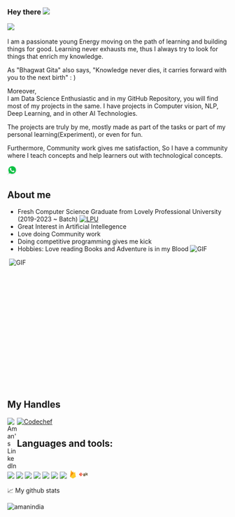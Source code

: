 ### Hey there <img src="https://media.giphy.com/media/hvRJCLFzcasrR4ia7z/giphy.gif" width="25px">

![](https://visitor-badge.glitch.me/badge?page_id=mramanindia)
</br>

I am a passionate young Energy moving on the path of learning and building things for good. Learning never exhausts me, thus I always try to look for things that enrich my knowledge.

As "Bhagwat Gita" also says, "Knowledge never dies, it carries forward with you to the next birth" : )

Moreover,</br>
I am Data Science Enthusiastic and in my GitHub Repository, you will find most of my projects in the same.
I have projects in Computer vision, NLP, Deep Learning, and in other AI Technologies.

The projects are truly by me, mostly made as part of the tasks or part of my personal learning(Experiment), or even for fun.


Furthermore, Community work gives me satisfaction, So I have a community where I teach concepts and help learners out with technological concepts.

<a href="https://chat.whatsapp.com/HA6NMdYFt71IiyhAFaR7zm">
  <img " alt="TYSAL" width="22px" src="https://github.com/appicons/Whatsapp/blob/master/icons/whatsapp_194x194.png" />
</a>



<h2> About me </h2>
<ul>
  <li>Fresh Computer Science Graduate from Lovely Professional University (2019-2023 ~ Batch) <a href="https://www.lpu.in/">
  <img " alt="LPU" width="22px" src="https://upload.wikimedia.org/wikipedia/en/thumb/3/3a/Lovely_Professional_University_logo.png/120px-Lovely_Professional_University_logo.png" />
</a> </li>
<li>Great Interest in Artificial Intellegence</li>
<li>Love doing Community work</li>
<li>Doing competitive programming gives me kick <a href="https://www.codechef.com/users/amanindia"> </a>
  <li> Hobbies: Love reading Books and Adventure is in my Blood <img  alt="GIF" src="https://w7.pngwing.com/pngs/643/954/png-transparent-hobby-symbol-computer-icons-interests-text-photography-public-relations.png" width="20" height="20" </li>
  
 </ul>
  <img align="right" alt="GIF" src="https://github.com/abhisheknaiidu/abhisheknaiidu/blob/master/code.gif?raw=true" width="500" height="320" />
  
<h2>My Handles </h2>
<a href="https://www.linkedin.com/in/amanindia/">
  <img align="left" alt="Aman's LinkedIn" width="22px" src="https://raw.githubusercontent.com/peterthehan/peterthehan/master/assets/linkedin.svg" />
</a>
                              
<a href="https://www.codechef.com/users/amanindia">
  <img  alt="Codechef" width="22px" src="https://i.pinimg.com/originals/c5/d9/fc/c5d9fc1e18bcf039f464c2ab6cfb3eb6.jpg" />
</a> </li> 
                              
                              
</br>
<h2>Languages and tools: </h2>
</br>

<code><img height="20" src="https://github.com/get-icon/geticon/blob/master/icons/c-plusplus.svg"></code>
<code><img height="20" src="https://github.com/get-icon/geticon/blob/master/icons/python.svg"></code>
<code><img height="20" src="https://github.com/get-icon/geticon/blob/master/icons/jupyter.svg"></code>
<code><img height="20" src="https://github.com/get-icon/geticon/blob/master/icons/flutter.svg"></code>
<code><img height="20" src="https://github.com/get-icon/geticon/blob/master/icons/azure.svg"></code>
<code><img height="20" src="https://github.com/get-icon/geticon/blob/master/icons/c.svg"></code>
<code><img height="20" src="https://github.com/get-icon/geticon/blob/master/icons/java.svg"></code>
<code><img height="20" src="https://raw.githubusercontent.com/github/explore/80688e429a7d4ef2fca1e82350fe8e3517d3494d/topics/firebase/firebase.png"></code>
<code><img height="20" src="https://raw.githubusercontent.com/github/explore/80688e429a7d4ef2fca1e82350fe8e3517d3494d/topics/git/git.png"></code>



📈 My github stats

<p align="left"> <img src="https://github-readme-stats.vercel.app/api?username=mramanindia&show_icons=true&theme=gotham" alt="amanindia" />




